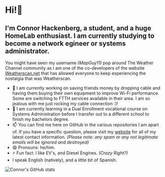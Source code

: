# Hi!👋
## I'm Connor Hackenberg, a student, and a huge HomeLab enthusiast. I am currently studying to become a network egineer or systems administrator.

You might have seen my username *(MapGuy11)* pop around The Weather Channel community as I am one of the co-developers of the website [Weatherscan.net](https://weatherscan.net/) that has allowed everyone to keep experiencing the nostalgia that was Weatherscan.

- 🔭 I am currently working on saving friends money by dropping cable and having them buying their own equipment to improve Wi-Fi performance. Some are switching to FTTH services available in their area. I am so jealous with me just rocking my cable connection :)!
- 🌱 I am currently learning in a Dual Enrollment vocational course on Systems Administration before I transfer out to a different school to finish my bachelors degree.
- 📫 You can find me here on GitHub in the various repositories I am apart of. If you have a specific question, please visit my [website](https://connorhackenberg.tech) for all of my latest contact information. *(Please note: any spam or any not legitimate emails will be ignored and destroyed)* 
- 😄 Pronouns: he/him.
- ⚡ Fun fact: I like EV's, and Diesel Engines. *(Crazy Right?)*
- I speak English (natively), and a little bit of Spanish.

![Connor's GitHub stats](https://github-readme-stats.vercel.app/api?username=mapguy11&show_icons=true)
